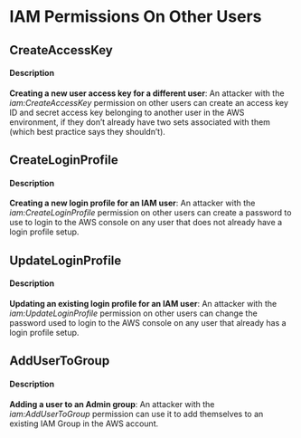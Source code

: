 # IAM Permissions On Other Users

## CreateAccessKey

#### Description

**Creating a new user access key for a different user**: An attacker with the _iam:CreateAccessKey_ permission on other users can create an access key ID and secret access key belonging to another user in the AWS environment, if they don’t already have two sets associated with them (which best practice says they shouldn’t).

## CreateLoginProfile

#### Description

**Creating a new login profile for an IAM user**: An attacker with the _iam:CreateLoginProfile_ permission on other users can create a password to use to login to the AWS console on any user that does not already have a login profile setup.

## UpdateLoginProfile

#### Description

**Updating an existing login profile for an IAM user**: An attacker with the _iam:UpdateLoginProfile_ permission on other users can change the password used to login to the AWS console on any user that already has a login profile setup.

## AddUserToGroup

#### Description

**Adding a user to an Admin group**: An attacker with the _iam:AddUserToGroup_ permission can use it to add themselves to an existing IAM Group in the AWS account.




